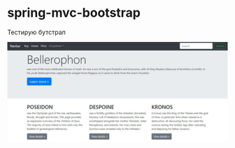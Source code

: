 # spring-mvc-bootstrap

Тестирую бутстрап

![](https://github.com/malevinsky/spring-mvc-bootstrap/blob/main/demo/Bellerophon.jpg)
